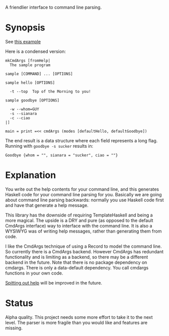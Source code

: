 A friendlier interface to command line parsing.

# Synopsis

See [this example](https://github.com/gregwebs/ParseHelp.hs/blob/master/test/Help.hs)

Here is a condensed version:

```
mkCmdArgs [fromHelp|
  The sample program

sample [COMMAND] ... [OPTIONS]

sample hello [OPTIONS]

  -t --top  Top of the Morning to you!

sample goodbye [OPTIONS]

  -w --whom=GUY
  -s --sianara
  -c --ciao
|]

main = print =<< cmdArgs (modes [defaultHello, defaultGoodbye])
```
The end result is a data structure where each field represents a long flag.
Running with `goodbye -s sucker` results in:

    Goodbye {whom = "", sianara = "sucker", ciao = ""}


# Explanation

You write out the help contents for your command line, and this generates Haskell code for your command line parsing for you.
Basically we are going about command line parsing backwards: normally you use Haskell code first and have that generate a help message.

This library has the downside of requiring TemplateHaskell and being a more magical.
The upside is a DRY and pure (as opposed to the default CmdArgs interface) way to interface with the command line.
It is also a WYSIWYG was of writing help messages, rather than generating them from code.

I like the CmdArgs technique of using a Record to model the command line.
So currently there is a CmdArgs backend.
However CmdArgs has redundant functionality and is limiting as a backend, so there may be a different backend in the future.
Note that there is no package dependency on cmdargs. There is only a data-default dependency. You call cmdargs functions in your own code.

[Spitting out help](https://github.com/gregwebs/ParseHelp.hs/blob/master/test/Help.hs#L41)
will be improved in the future.


# Status

Alpha quality. This project needs some more effort to take it to the next level.
The parser is more fragile than you would like and features are missing.
